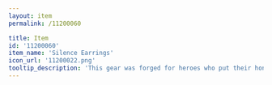 ```yaml
---
layout: item
permalink: /11200060

title: Item
id: '11200060'
item_name: 'Silence Earrings'
icon_url: '11200022.png'
tooltip_description: 'This gear was forged for heroes who put their honor on the line and competed with their all!'
---
```

